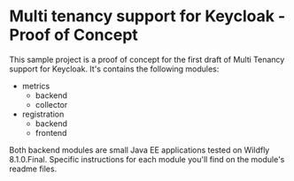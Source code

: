 Multi tenancy support for Keycloak - Proof of Concept
=========

This sample project is a proof of concept for the first draft of Multi Tenancy support for Keycloak. It's contains the following modules:

  - metrics
    - backend
    - collector
  - registration
    - backend
    - frontend

Both backend modules are small Java EE applications tested on Wildfly 8.1.0.Final. Specific instructions for each module you'll find on the module's readme files.
